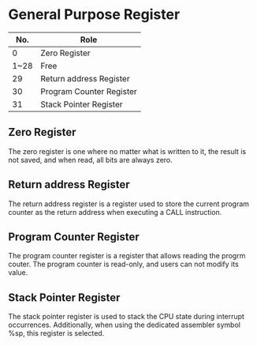 # General Purpose Register

|No.|Role|
|---|---|
|0| Zero Register |
|1~28| Free |
|29| Return address Register |
|30| Program Counter Register |
|31| Stack Pointer Register |

## Zero Register
The zero register is one where no matter what is written to it, the result is not saved, and when read, all bits are always zero.

## Return address Register
The return address register is a register used to store the current program counter as the return address when executing a CALL instruction.

## Program Counter Register
The program counter register is a register that allows reading the progrm couter. The program counter is read-only, and users can not modify its value.

## Stack Pointer Register
The stack pointer register is used to stack the CPU state during interrupt occurrences. Additionally, when using the dedicated assembler symbol %sp, this register is selected.